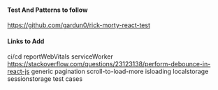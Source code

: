 
#### Test And Patterns to follow
https://github.com/gardun0/rick-morty-react-test

#### Links to Add
ci/cd
reportWebVitals
serviceWorker
https://stackoverflow.com/questions/23123138/perform-debounce-in-react-js
generic
    pagination
    scroll-to-load-more
isloading
localstorage
sessionstorage
test cases

